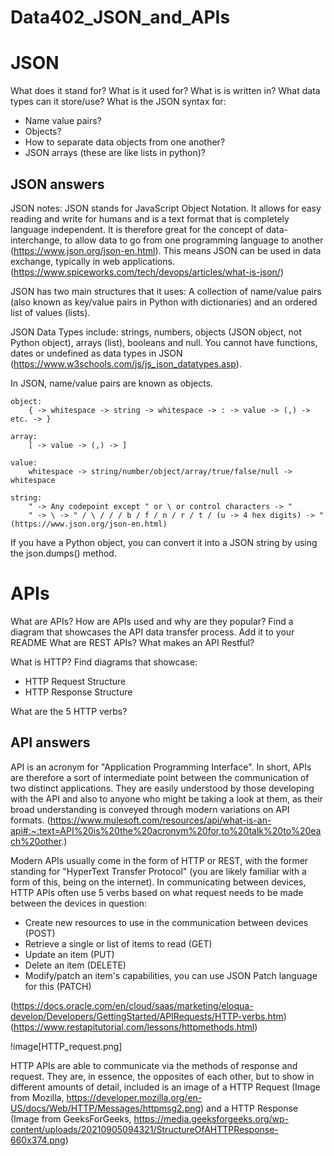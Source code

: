 # Data402_JSON_and_APIs

# JSON
 
What does it stand for?
What is it used for?
What is is written in?
What data types can it store/use?
What is the JSON syntax for:
 
- Name value pairs?
- Objects?
- How to separate data objects from one another?
- JSON arrays (these are like lists in python)?


## JSON answers

JSON notes:
    JSON stands for JavaScript Object Notation. It allows for easy reading and write for humans and is a text format that is completely language independent. It is therefore great for the concept of data-interchange, to allow data to go from one programming language to another (https://www.json.org/json-en.html). This means JSON can be used in data exchange, typically in web applications. (https://www.spiceworks.com/tech/devops/articles/what-is-json/)

JSON has two main structures that it uses: A collection of name/value pairs (also known as key/value pairs in Python with dictionaries) and an ordered list of values (lists).

    
JSON Data Types include: strings, numbers, objects (JSON object, not Python object), arrays (list), booleans and null. You cannot have functions, dates or undefined as data types in JSON (https://www.w3schools.com/js/js_json_datatypes.asp).

In JSON, name/value pairs are known as objects.

    object:
        { -> whitespace -> string -> whitespace -> : -> value -> (,) -> etc. -> }

    array:
        [ -> value -> (,) -> ]

    value:
        whitespace -> string/number/object/array/true/false/null -> whitespace

    string:
        " -> Any codepoint except " or \ or control characters -> "
        " -> \ -> " / \ / / / b / f / n / r / t / (u -> 4 hex digits) -> " (https://www.json.org/json-en.html)


If you have a Python object, you can convert it into a JSON string by using the json.dumps() method.


# APIs
What are APIs?
How are APIs used and why are they popular?
Find a diagram that showcases the API data transfer process. Add it to your README
What are REST APIs? What makes an API Restful?
 
What is HTTP?
Find diagrams that showcase:
 
- HTTP Request Structure
- HTTP Response Structure
 
What are the 5 HTTP verbs?


## API answers

API is an acronym for "Application Programming Interface". In short, APIs are therefore a sort of intermediate point between the communication of two distinct applications. They are easily understood by those developing with the API and also to anyone who might be taking a look at them, as their broad understanding is conveyed through modern variations on API formats. (https://www.mulesoft.com/resources/api/what-is-an-api#:~:text=API%20is%20the%20acronym%20for,to%20talk%20to%20each%20other.)


Modern APIs usually come in the form of HTTP or REST, with the former standing for "HyperText Transfer Protocol" (you are likely familiar with a form of this, being on the internet). In communicating between devices, HTTP APIs often use 5 verbs based on what request needs to be made between the devices in question:

- Create new resources to use in the communication between devices (POST)
- Retrieve a single or list of items to read (GET)
- Update an item (PUT)
- Delete an item (DELETE)
- Modify/patch an item's capabilities, you can use JSON Patch language for this (PATCH)

(https://docs.oracle.com/en/cloud/saas/marketing/eloqua-develop/Developers/GettingStarted/APIRequests/HTTP-verbs.htm)
(https://www.restapitutorial.com/lessons/httpmethods.html)

!image[HTTP_request.png]

HTTP APIs are able to communicate via the methods of response and request. They are, in essence, the opposites of each other, but to show in different amounts of detail, included is an image of a HTTP Request (Image from Mozilla, https://developer.mozilla.org/en-US/docs/Web/HTTP/Messages/httpmsg2.png) and a HTTP Response (Image from GeeksForGeeks, https://media.geeksforgeeks.org/wp-content/uploads/20210905094321/StructureOfAHTTPResponse-660x374.png)
